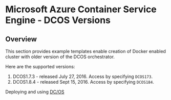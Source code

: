 # Microsoft Azure Container Service Engine - DCOS Versions

## Overview

This section provides example templates enable creation of Docker enabled cluster with older version of the DCOS orchestrator.

Here are the supported versions:

1. DCOS1.7.3 - released July 27, 2016.  Access by specifying `DCOS173`.
2. DCOS1.8.4 - released Sept 15, 2016.  Access by specifying `DCOS184`.

Deploying and using [DC/OS](../../docs/dcos.md)